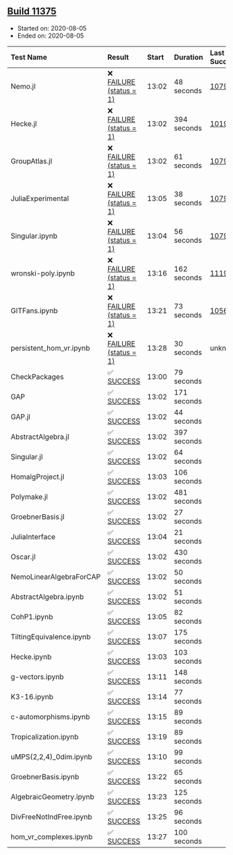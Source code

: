 ## [Build 11375](https://oscarci.mathematik.uni-kl.de/job/oscar/11375/)

* Started on: 2020-08-05
* Ended on: 2020-08-05

| Test Name    | Result | Start | Duration | Last Success | First Failure |
|:-------------|:-------|:------|:---------|:-------------|:--------------|
| Nemo.jl | ❌ [FAILURE (status = 1)](https://oscarci.mathematik.uni-kl.de/job/oscar/11375/artifact/logs/build-11375/Nemo.jl.log) | 13:02 | 48 seconds | [10790](https://oscarci.mathematik.uni-kl.de/job/oscar/10790/) | [10791](https://oscarci.mathematik.uni-kl.de/job/oscar/10791/) |
| Hecke.jl | ❌ [FAILURE (status = 1)](https://oscarci.mathematik.uni-kl.de/job/oscar/11375/artifact/logs/build-11375/Hecke.jl.log) | 13:02 | 394 seconds | [10197](https://oscarci.mathematik.uni-kl.de/job/oscar/10197/) | [10198](https://oscarci.mathematik.uni-kl.de/job/oscar/10198/) |
| GroupAtlas.jl | ❌ [FAILURE (status = 1)](https://oscarci.mathematik.uni-kl.de/job/oscar/11375/artifact/logs/build-11375/GroupAtlas.jl.log) | 13:02 | 61 seconds | [10790](https://oscarci.mathematik.uni-kl.de/job/oscar/10790/) | [10791](https://oscarci.mathematik.uni-kl.de/job/oscar/10791/) |
| JuliaExperimental | ❌ [FAILURE (status = 1)](https://oscarci.mathematik.uni-kl.de/job/oscar/11375/artifact/logs/build-11375/JuliaExperimental.log) | 13:05 | 38 seconds | [10790](https://oscarci.mathematik.uni-kl.de/job/oscar/10790/) | [10791](https://oscarci.mathematik.uni-kl.de/job/oscar/10791/) |
| Singular.ipynb | ❌ [FAILURE (status = 1)](https://oscarci.mathematik.uni-kl.de/job/oscar/11375/artifact/logs/build-11375/Singular.ipynb.log) | 13:04 | 56 seconds | [10790](https://oscarci.mathematik.uni-kl.de/job/oscar/10790/) | [10791](https://oscarci.mathematik.uni-kl.de/job/oscar/10791/) |
| wronski-poly.ipynb | ❌ [FAILURE (status = 1)](https://oscarci.mathematik.uni-kl.de/job/oscar/11375/artifact/logs/build-11375/wronski-poly.ipynb.log) | 13:16 | 162 seconds | [11192](https://oscarci.mathematik.uni-kl.de/job/oscar/11192/) | [11193](https://oscarci.mathematik.uni-kl.de/job/oscar/11193/) |
| GITFans.ipynb | ❌ [FAILURE (status = 1)](https://oscarci.mathematik.uni-kl.de/job/oscar/11375/artifact/logs/build-11375/GITFans.ipynb.log) | 13:21 | 73 seconds | [10566](https://oscarci.mathematik.uni-kl.de/job/oscar/10566/) | [10567](https://oscarci.mathematik.uni-kl.de/job/oscar/10567/) |
| persistent_hom_vr.ipynb | ❌ [FAILURE (status = 1)](https://oscarci.mathematik.uni-kl.de/job/oscar/11375/artifact/logs/build-11375/persistent_hom_vr.ipynb.log) | 13:28 | 30 seconds | unknown | unknown |
| CheckPackages | ✅ [SUCCESS](https://oscarci.mathematik.uni-kl.de/job/oscar/11375/artifact/logs/build-11375/CheckPackages.log) | 13:00 | 79 seconds |  |  |
| GAP | ✅ [SUCCESS](https://oscarci.mathematik.uni-kl.de/job/oscar/11375/artifact/logs/build-11375/GAP.log) | 13:02 | 171 seconds |  |  |
| GAP.jl | ✅ [SUCCESS](https://oscarci.mathematik.uni-kl.de/job/oscar/11375/artifact/logs/build-11375/GAP.jl.log) | 13:02 | 44 seconds |  |  |
| AbstractAlgebra.jl | ✅ [SUCCESS](https://oscarci.mathematik.uni-kl.de/job/oscar/11375/artifact/logs/build-11375/AbstractAlgebra.jl.log) | 13:02 | 397 seconds |  |  |
| Singular.jl | ✅ [SUCCESS](https://oscarci.mathematik.uni-kl.de/job/oscar/11375/artifact/logs/build-11375/Singular.jl.log) | 13:02 | 64 seconds |  |  |
| HomalgProject.jl | ✅ [SUCCESS](https://oscarci.mathematik.uni-kl.de/job/oscar/11375/artifact/logs/build-11375/HomalgProject.jl.log) | 13:03 | 106 seconds |  |  |
| Polymake.jl | ✅ [SUCCESS](https://oscarci.mathematik.uni-kl.de/job/oscar/11375/artifact/logs/build-11375/Polymake.jl.log) | 13:02 | 481 seconds |  |  |
| GroebnerBasis.jl | ✅ [SUCCESS](https://oscarci.mathematik.uni-kl.de/job/oscar/11375/artifact/logs/build-11375/GroebnerBasis.jl.log) | 13:02 | 27 seconds |  |  |
| JuliaInterface | ✅ [SUCCESS](https://oscarci.mathematik.uni-kl.de/job/oscar/11375/artifact/logs/build-11375/JuliaInterface.log) | 13:04 | 21 seconds |  |  |
| Oscar.jl | ✅ [SUCCESS](https://oscarci.mathematik.uni-kl.de/job/oscar/11375/artifact/logs/build-11375/Oscar.jl.log) | 13:02 | 430 seconds |  |  |
| NemoLinearAlgebraForCAP | ✅ [SUCCESS](https://oscarci.mathematik.uni-kl.de/job/oscar/11375/artifact/logs/build-11375/NemoLinearAlgebraForCAP.log) | 13:02 | 50 seconds |  |  |
| AbstractAlgebra.ipynb | ✅ [SUCCESS](https://oscarci.mathematik.uni-kl.de/job/oscar/11375/artifact/logs/build-11375/AbstractAlgebra.ipynb.log) | 13:02 | 51 seconds |  |  |
| CohP1.ipynb | ✅ [SUCCESS](https://oscarci.mathematik.uni-kl.de/job/oscar/11375/artifact/logs/build-11375/CohP1.ipynb.log) | 13:05 | 82 seconds |  |  |
| TiltingEquivalence.ipynb | ✅ [SUCCESS](https://oscarci.mathematik.uni-kl.de/job/oscar/11375/artifact/logs/build-11375/TiltingEquivalence.ipynb.log) | 13:07 | 175 seconds |  |  |
| Hecke.ipynb | ✅ [SUCCESS](https://oscarci.mathematik.uni-kl.de/job/oscar/11375/artifact/logs/build-11375/Hecke.ipynb.log) | 13:03 | 103 seconds |  |  |
| g-vectors.ipynb | ✅ [SUCCESS](https://oscarci.mathematik.uni-kl.de/job/oscar/11375/artifact/logs/build-11375/g-vectors.ipynb.log) | 13:11 | 148 seconds |  |  |
| K3-16.ipynb | ✅ [SUCCESS](https://oscarci.mathematik.uni-kl.de/job/oscar/11375/artifact/logs/build-11375/K3-16.ipynb.log) | 13:14 | 77 seconds |  |  |
| c-automorphisms.ipynb | ✅ [SUCCESS](https://oscarci.mathematik.uni-kl.de/job/oscar/11375/artifact/logs/build-11375/c-automorphisms.ipynb.log) | 13:15 | 89 seconds |  |  |
| Tropicalization.ipynb | ✅ [SUCCESS](https://oscarci.mathematik.uni-kl.de/job/oscar/11375/artifact/logs/build-11375/Tropicalization.ipynb.log) | 13:19 | 89 seconds |  |  |
| uMPS(2,2,4)_0dim.ipynb | ✅ [SUCCESS](https://oscarci.mathematik.uni-kl.de/job/oscar/11375/artifact/logs/build-11375/uMPS-2-2-4-_0dim.ipynb.log) | 13:10 | 99 seconds |  |  |
| GroebnerBasis.ipynb | ✅ [SUCCESS](https://oscarci.mathematik.uni-kl.de/job/oscar/11375/artifact/logs/build-11375/GroebnerBasis.ipynb.log) | 13:22 | 65 seconds |  |  |
| AlgebraicGeometry.ipynb | ✅ [SUCCESS](https://oscarci.mathematik.uni-kl.de/job/oscar/11375/artifact/logs/build-11375/AlgebraicGeometry.ipynb.log) | 13:23 | 125 seconds |  |  |
| DivFreeNotIndFree.ipynb | ✅ [SUCCESS](https://oscarci.mathematik.uni-kl.de/job/oscar/11375/artifact/logs/build-11375/DivFreeNotIndFree.ipynb.log) | 13:25 | 96 seconds |  |  |
| hom_vr_complexes.ipynb | ✅ [SUCCESS](https://oscarci.mathematik.uni-kl.de/job/oscar/11375/artifact/logs/build-11375/hom_vr_complexes.ipynb.log) | 13:27 | 100 seconds |  |  |
